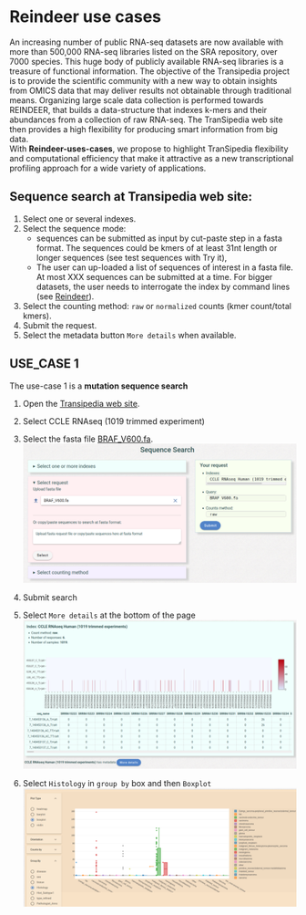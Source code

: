 # Reindeer use cases
An increasing number of public RNA-seq datasets are now available with more than  500,000 RNA-seq libraries listed on the SRA repository, over 7000 species. This huge body of publicly available RNA-­seq libraries is a treasure of functional information.
The objective of the Transipedia project is to provide the scientific community with a new way to obtain insights from OMICS data that may deliver results not obtainable through traditional means. Organizing large scale data collection is performed towards REINDEER, that builds a data-structure that indexes k-mers and their abundances from a collection of raw RNA-seq. The TranSipedia web site then provides a high flexibility for producing smart information  from big data.  
With **Reindeer-uses-cases**, we propose to highlight TranSipedia flexibility and computational efficiency that make it attractive as a new transcriptional profiling approach for a wide variety of applications.

## Sequence search at Transipedia web site:

1. Select one or several indexes.
2. Select the sequence mode: 
	* sequences can be submitted as input by cut-paste step in a fasta format. The sequences could be kmers of at least 31nt length or longer sequences (see test sequences with Try it), 
	* The user can up-loaded a list of sequences of interest in a fasta file. At most XXX sequences can be submitted at a time. For bigger datasets, the user needs to  interrogate the index by command lines (see [Reindeer](https://github.com/kamimrcht/REINDEER/blob/master/README.md)).
3. Select the counting method: `raw` or `normalized` counts (kmer count/total kmers).
4. Submit the request.
5. Select the metadata button `More details` when available.


## USE_CASE 1

The use-case 1 is a **mutation sequence search**

1. Open the [Transipedia web site](https://transipedia.org).
2. Select CCLE RNAseq (1019 trimmed experiment)
3. Select the fasta file [BRAF_V600.fa](https://github.com/Transipedia/Reindeer-use-cases/blob/main/BRAF_V600.fa). 
   ![request](img/case1-request.png)
4. Submit search
5. Select `More details`  at the bottom of the page
   ![global result](img/case1-global-results.png)
   
6. Select `Histology` in `group by` box and then `Boxplot`
   ![detailed results](img/case1-details.png)


